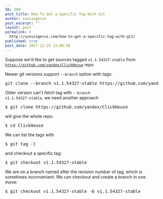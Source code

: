 ```yaml
---
ID: 209
post_title: How To Get a Specific Tag With Git
author: sunsingerus
post_excerpt: ""
layout: post
permalink: >
  http://sunsingerus.com/how-to-get-a-specific-tag-with-git/
published: true
post_date: 2017-12-25 11:06:58
---
```

Suppose we'd like to get sources tagged <code>v1.1.54327-stable</code> from <code>https://github.com/yandex/ClickHouse</code> repo

Newer git versions support <code>--branch</code> option with tags:
<pre>
git clone --branch v1.1.54327-stable https://github.com/yandex/ClickHouse ClickHouse-1.1.54327-stable
</pre>

Older version can't fetch tag with <code>--branch v1.1.54327-stable</code>, we need another approach

<pre>
$ git clone https://github.com/yandex/ClickHouse
</pre>
will give the whole repo.
<pre>
$ cd ClickHouse
</pre>
We can list the tags with 
<pre>
$ git tag -l
</pre>
and checkout a specific tag:
<pre>
$ git checkout v1.1.54327-stable
</pre>
We are on a branch named after the revision number of tag, which is sometimes inconvenient.
We can checkout and create a branch in one move:
<pre>
$ git checkout v1.1.54327-stable -b v1.1.54327-stable
</pre>
